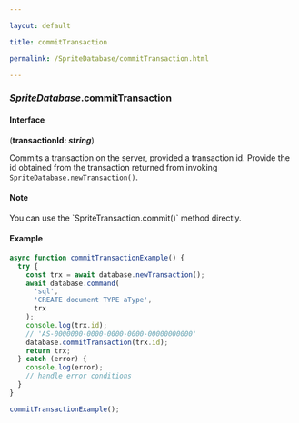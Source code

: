 ```yaml
---

layout: default

title: commitTransaction

permalink: /SpriteDatabase/commitTransaction.html

---
```


### _SpriteDatabase_.commitTransaction

#### Interface

(**transactionId: *string***)

Commits a transaction on the server, provided a transaction id.
Provide the id obtained from the transaction returned from invoking
`SpriteDatabase.newTransaction()`.

#### Note

<p class="note">You can use the `SpriteTransaction.commit()` method directly.</p>

#### Example

```ts
async function commitTransactionExample() {
  try {
    const trx = await database.newTransaction();
    await database.command(
      'sql',
      'CREATE document TYPE aType',
      trx
    );
    console.log(trx.id);
    // 'AS-0000000-0000-0000-0000-00000000000'
    database.commitTransaction(trx.id);
    return trx;
  } catch (error) {
    console.log(error);
    // handle error conditions
  }
}

commitTransactionExample();
```

